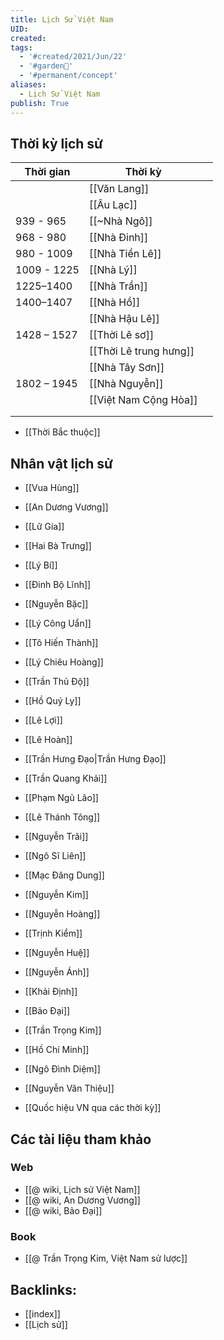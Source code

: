 ```yaml
---
title: Lịch Sử Việt Nam
UID: 
created: 
tags:
  - '#created/2021/Jun/22'
  - '#garden🏡'
  - '#permanent/concept'
aliases:
  - Lịch Sử Việt Nam
publish: True
---
```


## Thời kỳ lịch sử
| Thời gian   | Thời kỳ                |     |
| ----------- | ---------------------- | --- |
|             | [[Văn Lang]]          |     |
|             | [[Âu Lạc]]            |     |
| 939 - 965   | [[~Nhà Ngô]]           |     |
| 968 - 980   | [[Nhà Đinh]]          |     |
| 980 - 1009  | [[Nhà Tiền Lê]]       |     |
| 1009 - 1225 | [[Nhà Lý]]            |     |
| 1225–1400   | [[Nhà Trần]]        |     |
| 1400–1407   | [[Nhà Hồ]]            |     |
|             | [[Nhà Hậu Lê]]        |     |
| 1428 – 1527 | [[Thời Lê sơ]]         |     |
|             | [[Thời Lê trung hưng]] |     |
|             | [[Nhà Tây Sơn]]       |     |
| 1802 – 1945 | [[Nhà Nguyễn]]        |     |
|             | [[Việt Nam Cộng Hòa]] |     |
|             |                        |     |
|             |                        |     |
- [[Thời Bắc thuộc]]

## Nhân vật lịch sử
- [[Vua Hùng]]
- [[An Dương Vương]]
- [[Lữ Gia]]
- [[Hai Bà Trưng]]
- [[Lý Bí]]
- [[Đinh Bộ Lĩnh]]
- [[Nguyễn Bặc]]
- [[Lý Công Uẩn]]
- [[Tô Hiến Thành]]
- [[Lý Chiêu Hoàng]]
- [[Trần Thủ Độ]]
- [[Hồ Quý Ly]]
- [[Lê Lợi]]
- [[Lê Hoàn]]
- [[Trần Hưng Đạo|Trần Hưng Đạo]]
- [[Trần Quang Khải]]
- [[Phạm Ngũ Lão]]
- [[Lê Thánh Tông]]
- [[Nguyễn Trãi]]
- [[Ngô Sĩ Liên]]
- [[Mạc Đăng Dung]]
- [[Nguyễn Kim]]
- [[Nguyễn Hoàng]]
- [[Trịnh Kiểm]]
- [[Nguyễn Huệ]]
- [[Nguyễn Ánh]]
- [[Khải Định]]
- [[Bảo Đại]]
- [[Trần Trọng Kim]]
- [[Hồ Chí Minh]]
- [[Ngô Đình Diệm]]
- [[Nguyễn Văn Thiệu]]


- [[Quốc hiệu VN qua các thời kỳ]]

## Các tài liệu tham khảo
### Web
- [[@ wiki, Lịch sử Việt Nam]]
- [[@ wiki, An Dương Vương]]
- [[@ wiki, Bảo Đại]]

### Book
- [[@ Trần Trọng Kim, Việt Nam sử lược]]

## Backlinks:
- [[index]]
- [[Lịch sử]]
